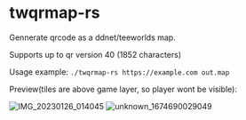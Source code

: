 # twqrmap-rs
Gennerate qrcode as a ddnet/teeworlds map.

Supports up to qr version 40 (1852 characters)

Usage example: `./twqrmap-rs https://example.com out.map`

Preview(tiles are above game layer, so player wont be visible):


![IMG_20230126_014045](https://user-images.githubusercontent.com/55580385/214718230-326ce96e-04a5-4bc9-8c31-01b969cacdba.png)
![unknown_1674690029049](https://user-images.githubusercontent.com/55580385/214718233-67c5b132-f83a-4ca1-aba6-ce885ffa91e7.png)
